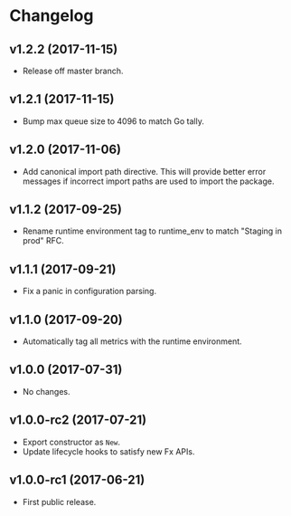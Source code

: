 # Changelog

## v1.2.2 (2017-11-15)

- Release off master branch.

## v1.2.1 (2017-11-15)

- Bump max queue size to 4096 to match Go tally.

## v1.2.0 (2017-11-06)

- Add canonical import path directive. This will provide better error messages
  if incorrect import paths are used to import the package.

## v1.1.2 (2017-09-25)

- Rename runtime environment tag to runtime_env to match
  "Staging in prod" RFC.

## v1.1.1 (2017-09-21)

- Fix a panic in configuration parsing.

## v1.1.0 (2017-09-20)

- Automatically tag all metrics with the runtime environment.

## v1.0.0 (2017-07-31)

- No changes.

## v1.0.0-rc2 (2017-07-21)

- Export constructor as `New`.
- Update lifecycle hooks to satisfy new Fx APIs.

## v1.0.0-rc1 (2017-06-21)

- First public release.
